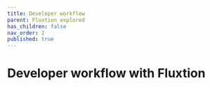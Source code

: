 ```yaml
---
title: Developer workflow
parent: Fluxtion explored
has_children: false
nav_order: 2
published: true
---
```



# Developer workflow with Fluxtion